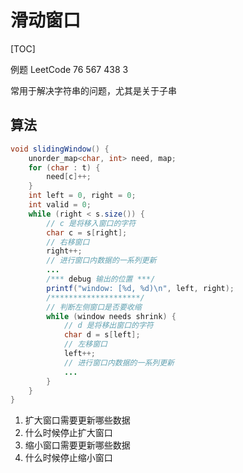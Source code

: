 # 滑动窗口

[TOC]

例题 LeetCode 76 567 438 3

常用于解决字符串的问题，尤其是关于子串



## 算法

```java
void slidingWindow() {
    unorder_map<char, int> need, map;
    for (char : t) {
        need[c]++;
    }
    int left = 0, right = 0;
    int valid = 0;
    while (right < s.size()) {
        // c 是将移⼊窗⼝的字符
        char c = s[right];
        // 右移窗⼝
        right++;
        // 进⾏窗⼝内数据的⼀系列更新
        ...
        /*** debug 输出的位置 ***/
        printf("window: [%d, %d)\n", left, right);
        /********************/
        // 判断左侧窗⼝是否要收缩
        while (window needs shrink) {
            // d 是将移出窗⼝的字符
            char d = s[left];
            // 左移窗⼝
            left++;
            // 进⾏窗⼝内数据的⼀系列更新
            ...
        }
    }
}
```



1. 扩大窗口需要更新哪些数据
2. 什么时候停止扩大窗口
3. 缩小窗口需要更新哪些数据
4. 什么时候停止缩小窗口